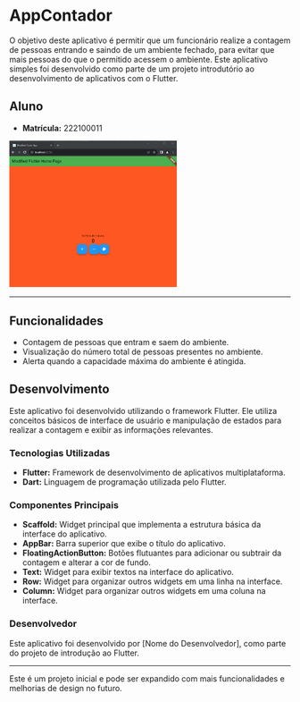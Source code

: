 # AppContador

O objetivo deste aplicativo é permitir que um funcionário realize a contagem de pessoas entrando e saindo de um ambiente fechado, para evitar que mais pessoas do que o permitido acessem o ambiente. Este aplicativo simples foi desenvolvido como parte de um projeto introdutório ao desenvolvimento de aplicativos com o Flutter.

## Aluno

- **Matrícula:** 222100011

<img src="APP.png" alt="Imagem do Aplicativo" width="300">

---

## Funcionalidades

- Contagem de pessoas que entram e saem do ambiente.
- Visualização do número total de pessoas presentes no ambiente.
- Alerta quando a capacidade máxima do ambiente é atingida.

## Desenvolvimento

Este aplicativo foi desenvolvido utilizando o framework Flutter. Ele utiliza conceitos básicos de interface de usuário e manipulação de estados para realizar a contagem e exibir as informações relevantes.

### Tecnologias Utilizadas

- **Flutter:** Framework de desenvolvimento de aplicativos multiplataforma.
- **Dart:** Linguagem de programação utilizada pelo Flutter.

### Componentes Principais

- **Scaffold:** Widget principal que implementa a estrutura básica da interface do aplicativo.
- **AppBar:** Barra superior que exibe o título do aplicativo.
- **FloatingActionButton:** Botões flutuantes para adicionar ou subtrair da contagem e alterar a cor de fundo.
- **Text:** Widget para exibir textos na interface do aplicativo.
- **Row:** Widget para organizar outros widgets em uma linha na interface.
- **Column:** Widget para organizar outros widgets em uma coluna na interface.

### Desenvolvedor

Este aplicativo foi desenvolvido por [Nome do Desenvolvedor], como parte do projeto de introdução ao Flutter.

---

Este é um projeto inicial e pode ser expandido com mais funcionalidades e melhorias de design no futuro.
